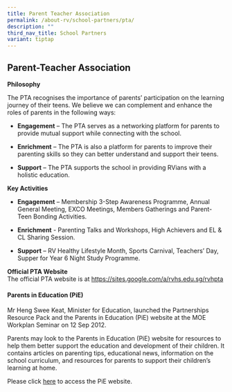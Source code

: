 ```yaml
---
title: Parent Teacher Association
permalink: /about-rv/school-partners/pta/
description: ""
third_nav_title: School Partners
variant: tiptap
---
```

<h2>Parent-Teacher Association</h2>
<p><strong>Philosophy</strong>
</p>
<p>The PTA recognises the importance of parents’ participation on the learning
journey of their teens. We believe we can complement and enhance the roles
of parents in the following ways:</p>
<ul data-tight="true" class="tight">
<li>
<p><strong>Engagement</strong>&nbsp;– The PTA serves as a networking platform
for parents to provide mutual support while connecting with the school.</p>
</li>
<li>
<p><strong>Enrichment</strong>&nbsp;– The PTA is also a platform for parents
to improve their parenting skills so they can better understand and support
their teens.</p>
</li>
<li>
<p><strong>Support</strong>&nbsp;– The PTA supports the school in providing
RVians with a holistic education.</p>
</li>
</ul>
<p><strong>Key Activities</strong>
</p>
<ul data-tight="true" class="tight">
<li>
<p><strong>Engagement</strong>&nbsp;– Membership 3-Step Awareness Programme,
Annual General Meeting, EXCO Meetings, Members Gatherings and Parent-Teen
Bonding Activities.</p>
</li>
<li>
<p><strong>Enrichment</strong>&nbsp;- Parenting Talks and Workshops, High
Achievers and EL &amp; CL Sharing Session.</p>
</li>
<li>
<p><strong>Support</strong>&nbsp;– RV Healthy Lifestyle Month, Sports Carnival,
Teachers’ Day, Supper for Year 6 Night Study Programme.</p>
</li>
</ul>
<p><strong>Official PTA Website</strong>
<br>The official PTA website is at&nbsp;<a href="https://sites.google.com/a/rvhs.edu.sg/rvhpta" rel="noopener noreferrer nofollow" target="_blank">https://sites.google.com/a/rvhs.edu.sg/rvhpta</a>
</p>
<h4>Parents in Education (PiE)</h4>
<p>Mr Heng Swee Keat, Minister for Education, launched the Partnerships Resource
Pack and the Parents in Education (PiE) website at the MOE Workplan Seminar
on 12 Sep 2012.&nbsp;</p>
<p>Parents may look to the Parents in Education (PiE) website for resources
to help them better support the education and development of their children.
It contains articles on parenting tips, educational news, information on
the school curriculum, and resources for parents to support their children’s
learning at home.</p>
<p>Please click&nbsp;<a href="https://www.schoolbag.edu.sg/" rel="noopener noreferrer nofollow" target="_blank">here</a>&nbsp;to access the PiE website.</p>